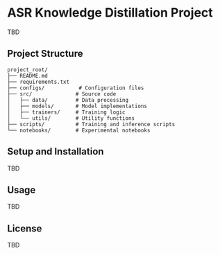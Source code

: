 # ASR Knowledge Distillation Project

TBD

## Project Structure

```
project_root/
├── README.md
├── requirements.txt
├── configs/           # Configuration files
├── src/              # Source code
│   ├── data/         # Data processing
│   ├── models/       # Model implementations
│   ├── trainers/     # Training logic
│   └── utils/        # Utility functions
├── scripts/          # Training and inference scripts
└── notebooks/        # Experimental notebooks
```

## Setup and Installation

TBD

## Usage

TBD

## License

TBD 